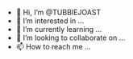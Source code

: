 - 👋 Hi, I’m @TUBBIEJOAST
- 👀 I’m interested in ...
- 🌱 I’m currently learning ...
- 💞️ I’m looking to collaborate on ...
- 📫 How to reach me ...

<!---
TUBBIEJOAST/TUBBIEJOAST is a ✨ special ✨ repository because its `README.md` (this file) appears on your GitHub profile.
You can click the Preview link to take a look at your changes.
---\>
